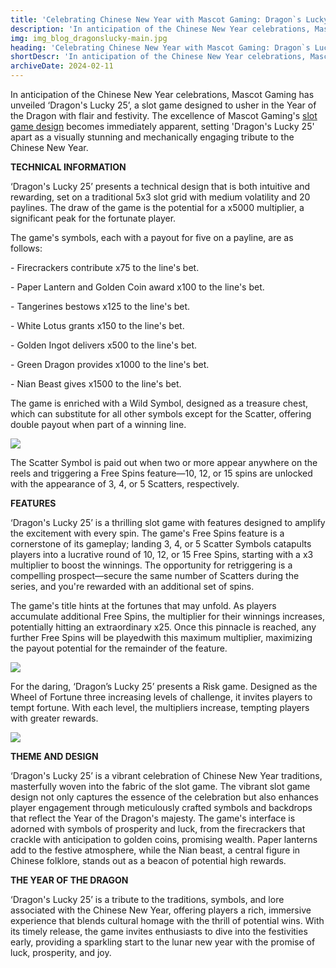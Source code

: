 ```yaml
---
title: 'Celebrating Chinese New Year with Mascot Gaming: Dragon`s Lucky 25 Review'
description: 'In anticipation of the Chinese New Year celebrations, Mascot Gaming has unveiled "Dragon`s Lucky 25", a slot game designed to usher in the Year of the Dragon with flair and festivity.'
img: img_blog_dragonslucky-main.jpg
heading: 'Celebrating Chinese New Year with Mascot Gaming: Dragon`s Lucky 25 Review'
shortDescr: 'In anticipation of the Chinese New Year celebrations, Mascot Gaming has unveiled "Dragon`s Lucky 25", a slot game designed to usher in the Year of the Dragon with flair and festivity.'
archiveDate: 2024-02-11
---
```

In anticipation of the Chinese New Year celebrations, Mascot Gaming has unveiled ‘Dragon's Lucky 25’, a slot game designed to usher in the Year of the Dragon with flair and festivity. The excellence of Mascot Gaming's [slot game design](https://mascot.games/es/blog/licensing-and-certification-in-slot-game-development) becomes immediately apparent, setting 'Dragon's Lucky 25' apart as a visually stunning and mechanically engaging tribute to the Chinese New Year.


**TECHNICAL INFORMATION**

‘Dragon's Lucky 25’ presents a technical design that is both intuitive and rewarding, set on a traditional 5x3 slot grid with medium volatility and 20 paylines. The draw of the game is the potential for a x5000 multiplier, a significant peak for the fortunate player.

The game's symbols, each with a payout for five on a payline, are as follows:

\- Firecrackers contribute x75 to the line's bet.

\- Paper Lantern and Golden Coin award x100 to the line's bet.

\- Tangerines bestows x125 to the line's bet.

\- White Lotus grants x150 to the line's bet.

\- Golden Ingot delivers x500 to the line's bet.

\- Green Dragon provides x1000 to the line's bet.

\- Nian Beast gives x1500 to the line's bet.

The game is enriched with a Wild Symbol, designed as a treasure chest, which can substitute for all other symbols except for the Scatter, offering double payout when part of a winning line. 

![](../../images/img_blog_dragonslucky-1.jpg)

The Scatter Symbol is paid out when two or more appear anywhere on the reels and triggering a Free Spins feature—10, 12, or 15 spins are unlocked with the appearance of 3, 4, or 5 Scatters, respectively. 


**FEATURES**

‘Dragon's Lucky 25’ is a thrilling slot game with features designed to amplify the excitement with every spin. The game's Free Spins feature is a cornerstone of its gameplay; landing 3, 4, or 5 Scatter Symbols catapults players into a lucrative round of 10, 12, or 15 Free Spins, starting with a x3 multiplier to boost the winnings. The opportunity for retriggering is a compelling prospect—secure the same number of Scatters during the series, and you're rewarded with an additional set of spins. 

The game's title hints at the fortunes that may unfold. As players accumulate additional Free Spins, the multiplier for their winnings increases, potentially hitting an extraordinary x25. Once this pinnacle is reached, any further Free Spins will be playedwith this maximum multiplier, maximizing the payout potential for the remainder of the feature.

![](../../images/img_blog_dragonslucky-2.jpg)

For the daring, ‘Dragon’s Lucky 25’ presents a Risk game. Designed as the Wheel of Fortune three increasing levels of challenge, it invites players to tempt fortune. With each level, the multipliers increase, tempting players with greater rewards.

![](../../images/img_blog_dragonslucky-3.jpg)


**THEME AND DESIGN**

‘Dragon's Lucky 25’ is a vibrant celebration of Chinese New Year traditions, masterfully woven into the fabric of the slot game. The vibrant slot game design not only captures the essence of the celebration but also enhances player engagement through meticulously crafted symbols and backdrops that reflect the Year of the Dragon's majesty. The game's interface is adorned with symbols of prosperity and luck, from the firecrackers that crackle with anticipation to golden coins, promising wealth. Paper lanterns add to the festive atmosphere, while the Nian beast, a central figure in Chinese folklore, stands out as a beacon of potential high rewards.


**THE YEAR OF THE DRAGON**

‘Dragon's Lucky 25’ is a tribute to the traditions, symbols, and lore associated with the Chinese New Year, offering players a rich, immersive experience that blends cultural homage with the thrill of potential wins. With its timely release, the game invites enthusiasts to dive into the festivities early, providing a sparkling start to the lunar new year with the promise of luck, prosperity, and joy.
